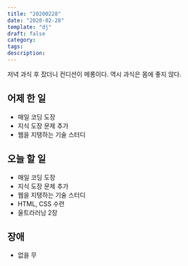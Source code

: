 ```yaml
---
title: "20200228"
date: "2020-02-28"
template: "dj"
draft: false
category: 
tags:
description:
---
```


저녁 과식 후 잤더니 컨디션이 메롱이다.
역시 과식은 몸에 좋지 않다.

## 어제 한 일

* 매일 코딩 도장
* 지식 도장 문제 추가
* 웹을 지탱하는 기술 스터디

## 오늘 할 일

* 매일 코딩 도장
* 지식 도장 문제 추가
* 웹을 지탱하는 기술 스터디
* HTML, CSS 수련
* 울트라러닝 2장

## 장애

* 없을 무
